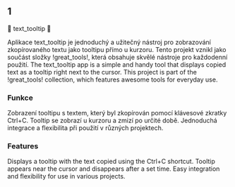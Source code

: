 ## 1 ##
📂 text_tooltip 📂

Aplikace text_tooltip je jednoduchý a užitečný nástroj pro zobrazování zkopírovaného textu jako tooltipu přímo u kurzoru. Tento projekt vznikl jako součást složky !great_tools!, která obsahuje skvělé nástroje pro každodenní použití.
The text_tooltip app is a simple and handy tool that displays copied text as a tooltip right next to the cursor. This project is part of the !great_tools! collection, which features awesome tools for everyday use.

### Funkce ###
Zobrazení tooltipu s textem, který byl zkopírován pomocí klávesové zkratky Ctrl+C.
Tooltip se zobrazí u kurzoru a zmizí po určité době.
Jednoduchá integrace a flexibilita při použití v různých projektech.

### Features ###
Displays a tooltip with the text copied using the Ctrl+C shortcut.
Tooltip appears near the cursor and disappears after a set time.
Easy integration and flexibility for use in various projects.
